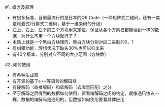 #1. 概念及原理
* 有很多标准，目前最流行的是日本的QR Code（一种矩阵式二维码，还有一类是堆叠式/行排式二维码，基于一维条码的升级）
* 左上、右上、左下的三个方块用来定位，保证从各个方向扫都能读到一样的数据，为什么不用一个方块就行了？
* 本质上就是一个黑白方块矩阵，黑白方块分别对应二进制的0、1
* 有纠错功能，理想状况下缺失30%也可以扫出来
* 有40个版本，分别对应不同的大小范围（方块数）

#2. 如何使用
* 有各种生成器
* 有开源的基于c++等语言的解码器
* 有硬解码（直接解码）和软解码（去库里匹配）之分
* 至于解码之后得到的数据如何使用，要看编解码之间的约定，就像通讯协议一样，数据的编解码是通用的，但数据如何使用要看具体应用